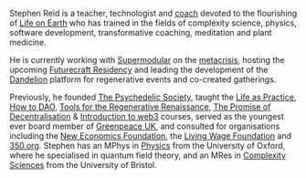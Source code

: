 Stephen Reid is a teacher, technologist and [coach](https://stephenreid.net/coaching) devoted to the flourishing of [Life on Earth](https://fall.capracourse.net/wp-content/uploads/2020/12/Introduction.pdf) who has trained in the fields of complexity science, physics, software development, transformative coaching, meditation and plant medicine.

He is currently working with [Supermodular](https://supermodular.xyz/) on the [metacrisis](http://stephenreid.net/metacrisis), hosting the upcoming [Futurecraft Residency](https://dandelion.earth/e/futurecraft-residency) and leading the development of the [Dandelion](https://dandelion.earth/) platform for regenerative events and co-created gatherings.

Previously, he founded [The Psychedelic Society](https://psychedelicsociety.org.uk/), taught the [Life as Practice](/life-as-practice), [How to DAO](https://docs.google.com/document/d/1jxbb3YkrjAT1TUe6W2yCFUAsXUhdVt5JYoJwmMfykoQ/edit), [Tools for the Regenerative Renaissance](https://dandelion.earth/events/5fd23eae6824a9000d43006e), [The Promise of Decentralisation](https://dandelion.earth/events/605f1caeed084e000d44e844) & [Introduction to web3](https://dandelion.earth/events/623c3fccf9cf930011212aa1) courses, served as the youngest ever board member of [Greenpeace UK](https://www.greenpeace.org.uk/), and consulted for organisations including the [New Economics Foundation](https://neweconomics.org/), the [Living Wage Foundation](https://www.livingwage.org.uk/) and [350.org](https://350.org/). Stephen has an MPhys in [Physics](https://www2.physics.ox.ac.uk/) from the University of Oxford, where he specialised in quantum field theory, and an MRes in [Complexity Sciences](http://www.bristol.ac.uk/bccs/) from the University of Bristol.
